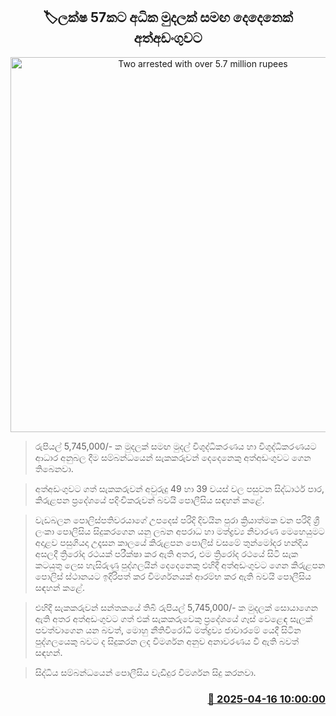 <p align='center'><b><h2 align='center' title='Two arrested with over 5.7 million rupees'>🏷ලක්ෂ 57කට අධික මුදලක් සමඟ දෙදෙනෙක් අත්අඩංගුවට</h2></b></p>
<p align='center'><img src='https://helakuru.sgp1.cdn.digitaloceanspaces.com/esana/images/lib/arrested2[1].jpg' width='600' alt='Two arrested with over 5.7 million rupees'></p>

> රුපියල් 5,745,000/- ක මුදලක් සමඟ මුදල් විශුද්ධිකරණය හා විශුද්ධිකරණයට ආධාර අනුබල දීම සම්බන්ධයෙන් සැකකරුවන් දෙදෙනෙකු අත්අඩංගුවට ගෙන තිබෙනවා.

> අත්අඩංගුවට ගත් සැකකරුවන් අවුරුදු 49 හා 39 වයස් වල පසුවන සිද්ධාර්ථ පාර, කිරුළපන ප්‍රදේශයේ පදිංචිකරුවන් බවයි පොලීසිය සඳහන් කළේ.

> වැඩබලන පොලිස්පතිවරයාගේ උපදෙස් පරිදි දිවයින පුරා ක්‍රියාත්මක වන පරිදි ශ්‍රී ලංකා පොලිසිය සිදුකරගෙන යනු ලබන අපරාධ හා මත්ද්‍රව්‍ය නිවාරණ මෙහෙයුමට අදාළව පසුගියදා උදෑසන කාලයේ කිරුළපන පොලිස් වසමේ තුන්මෝදර හන්දිය අසලදී ත්‍රිරෝද රථයක් පරීක්ෂා කර ඇති අතර, එම ත්‍රිරෝද රථයේ සිටි සැක කටයුතු ලෙස හැසිරුණු පුද්ගලයින් දෙදෙනෙකු එහිදී අත්අඩංගුවට ගෙන කිරුළපන පොලිස් ස්ථානයට ඉදිරිපත් කර විමර්ශනයක් ආරම්භ කර ඇති බවයි පොලීසිය සඳහන් කළේ.

> එහිදී සැකකරුවන් සන්තකයේ තිබි රුපියල් 5,745,000/- ක මුදලක් සොයාගෙන ඇති අතර අත්අඩංගුවට ගත් එක් සැකකරුවෙකු ප්‍රදේශයේ ගෑස් වෙළෙඳ සැලක් පවත්වාගෙන යන බවත්, මොහු නීතිවිරෝධි මත්ද්‍රව්‍ය ජාවාරමේ යෙදී සිටින පුද්ගලයෙකු බවට ද සිදුකරන ලද විමර්ශන අනුව අනාවරණය වී ඇති බවත් සඳහන්.

> සිද්ධිය සම්බන්ධයෙන් පොලීසිය වැඩිදුර විමර්ශන සිදු කරනවා.



<h3 align='right'><a href='https://www.helakuru.lk/esana/p/109244/'>📅 2025-04-16 10:00:00</a></h3>
